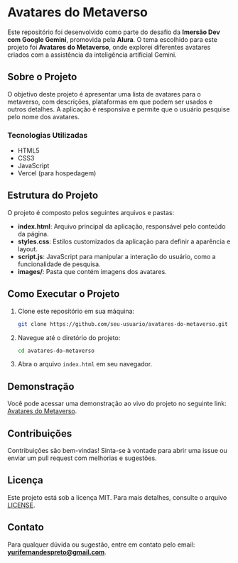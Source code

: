 # Avatares do Metaverso

Este repositório foi desenvolvido como parte do desafio da **Imersão Dev com Google Gemini**, promovida pela **Alura**. O tema escolhido para este projeto foi **Avatares do Metaverso**, onde explorei diferentes avatares criados com a assistência da inteligência artificial Gemini.

## Sobre o Projeto

O objetivo deste projeto é apresentar uma lista de avatares para o metaverso, com descrições, plataformas em que podem ser usados e outros detalhes. A aplicação é responsiva e permite que o usuário pesquise pelo nome dos avatares.

### Tecnologias Utilizadas
- HTML5
- CSS3
- JavaScript
- Vercel (para hospedagem)

## Estrutura do Projeto

O projeto é composto pelos seguintes arquivos e pastas:

- **index.html**: Arquivo principal da aplicação, responsável pelo conteúdo da página.
- **styles.css**: Estilos customizados da aplicação para definir a aparência e layout.
- **script.js**: JavaScript para manipular a interação do usuário, como a funcionalidade de pesquisa.
- **images/**: Pasta que contém imagens dos avatares.

## Como Executar o Projeto

1. Clone este repositório em sua máquina:
   ```bash
   git clone https://github.com/seu-usuario/avatares-do-metaverso.git
   ```

2. Navegue até o diretório do projeto:
   ```bash
   cd avatares-do-metaverso
   ```

3. Abra o arquivo `index.html` em seu navegador.

## Demonstração

Você pode acessar uma demonstração ao vivo do projeto no seguinte link: [Avatares do Metaverso](https://imers-o-dev-com-google-gemini-nu.vercel.app).

## Contribuições
Contribuições são bem-vindas! Sinta-se à vontade para abrir uma issue ou enviar um pull request com melhorias e sugestões.

## Licença
Este projeto está sob a licença MIT. Para mais detalhes, consulte o arquivo [LICENSE](LICENSE).

## Contato
Para qualquer dúvida ou sugestão, entre em contato pelo email: **[yurifernandespreto@gmail.com](mailto:yurifernandespreto@gmail.com)**.
